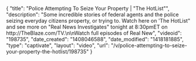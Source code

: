 {
    "title": "Police Attempting To Seize Your Property | \"The HotList\"",
    "description": "Some incredible stories of federal agents and the police seizing everyday citizens property, or trying to. Watch here on 'The HotList\" and see more on \"Real News Investigates\" tonight at 8:30pmET on http:\/\/TheBlaze.com\/TV.\n\nWatch full episodes of Real New",
    "videoid": "198735",
    "date_created": "1408046588",
    "date_modified": "1418181885",
    "type": "captivate",
    "layout": "video",
    "url": "\/v\/police-attempting-to-seize-your-property-the-hotlist\/198735"
}